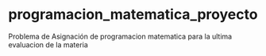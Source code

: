 # programacion_matematica_proyecto
Problema de Asignación de programacion matematica
para la ultima evaluacion de la materia 
